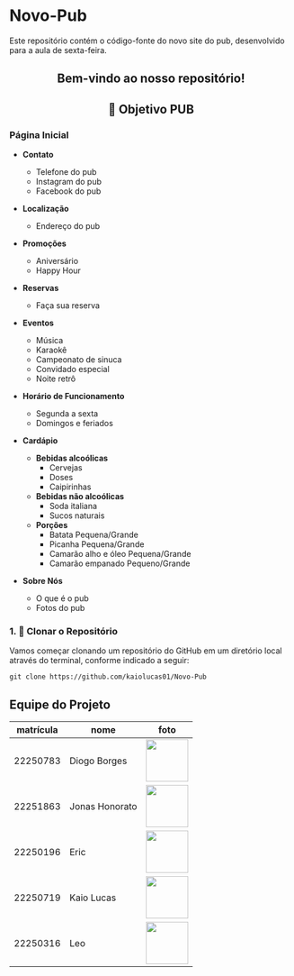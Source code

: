 # Novo-Pub
Este repositório contém o código-fonte do novo site do pub, desenvolvido para a aula de sexta-feira.


<div align="center">
  <h2>Bem-vindo ao nosso repositório! </h2>
</div> 

<div align="center">
  <h2>🎯 Objetivo PUB</h2>
</div> 

### Página Inicial

- **Contato**
  - Telefone do pub
  - Instagram do pub
  - Facebook do pub

- **Localização**
  - Endereço do pub

- **Promoções**
  - Aniversário
  - Happy Hour

- **Reservas**
  - Faça sua reserva

- **Eventos**
  - Música
  - Karaokê
  - Campeonato de sinuca
  - Convidado especial
  - Noite retrô

- **Horário de Funcionamento**
  - Segunda a sexta
  - Domingos e feriados

- **Cardápio**
  - **Bebidas alcoólicas**
    - Cervejas
    - Doses
    - Caipirinhas
  - **Bebidas não alcoólicas**
    - Soda italiana
    - Sucos naturais
  - **Porções**
    - Batata Pequena/Grande
    - Picanha Pequena/Grande
    - Camarão alho e óleo Pequena/Grande
    - Camarão empanado Pequeno/Grande

- **Sobre Nós**
  - O que é o pub
  - Fotos do pub



### 1. 📍 Clonar o Repositório
Vamos começar clonando um repositório do GitHub em um diretório local através do terminal, conforme indicado a seguir:
```
git clone https://github.com/kaiolucas01/Novo-Pub
```


## Equipe do Projeto

| matrícula | nome | foto |
| -------- | -------- | -------- |
| 22250783 | Diogo Borges |<img src="https://github.com/digogsxd.png" height="75" width="75"> |
| 22251863 | Jonas Honorato | <img src="https://github.com/JonasMelo21.png" height="75" width="75"> |
| 22250196 | Eric | <img src="https://github.com/Ericoreto.png" height="75" width="75"> |
| 22250719 | Kaio Lucas | <img src="https://github.com/kaiolucas01.png" height="75" width="75"> |
| 22250316 | Leo | <img src="https://github.com/Leocb3.png" height="75" width="75"> |
